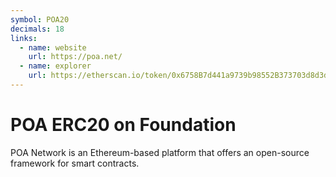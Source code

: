 ```yaml
---
symbol: POA20
decimals: 18
links:
  - name: website
    url: https://poa.net/
  - name: explorer
    url: https://etherscan.io/token/0x6758B7d441a9739b98552B373703d8d3d14f9e62
---
```


# POA ERC20 on Foundation

POA Network is an Ethereum-based platform that offers an open-source framework for smart contracts.
